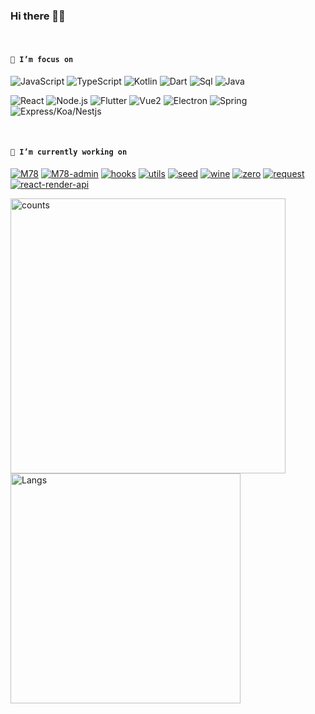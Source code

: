 ### Hi there 👋😋

<br />

<!--
**Iixianjie/Iixianjie** is a ✨ _special_ ✨ repository because its `README.md` (this file) appears on your GitHub profile.

Here are some ideas to get you started:


- 🔭 I’m currently working on ...
- 🌱 I’m currently learning ...
- 👯 I’m looking to collaborate on ...
- 🤔 I’m looking for help with ...
- 💬 Ask me about ...
- 📫 How to reach me: ...
- 😄 Pronouns: ...
- ⚡ Fun fact: ...
-->

#### **`🌱 I’m focus on`**

![JavaScript](https://img.shields.io/badge/JavaScript(0.75)-343434?style=flat-square&logo=JavaScript&logoColor=F7DF1E)
![TypeScript](https://img.shields.io/badge/TypeScript(0.7)-007ACC?style=flat-square&logo=TypeScript&logoColor=ffffff)
![Kotlin](https://img.shields.io/badge/Kotlin(0.15)-0095D5?style=flat-square&logo=Java&logoColor=fff)
![Dart](https://img.shields.io/badge/Dart(0.55)-00d2b7?style=flat-square&logo=Dart&logoColor=fff)
![Sql](https://img.shields.io/badge/Sql(0.36)-4479A1?style=flat-square&logo=Mysql&logoColor=fff)
![Java](https://img.shields.io/badge/Java(0.55)-007396?style=flat-square&logo=Java&logoColor=fff)

![React](https://img.shields.io/badge/React(0.75)-61DAFB?style=flat-square&logo=React&logoColor=fff)
![Node.js](https://img.shields.io/badge/Node.js(0.6)-339933?style=flat-square&logo=Node.js&logoColor=fff)
![Flutter](https://img.shields.io/badge/Flutter(0.5)-31b9f5?style=flat-square&logo=Flutter&logoColor=fff)
![Vue2](https://img.shields.io/badge/Vue2(0.7)-4FC08D?style=flat-square&logo=Vue.js&logoColor=fff)
![Electron](https://img.shields.io/badge/Electron(0.12)-47848F?style=flat-square&logo=Electron&logoColor=fff)
![Spring](https://img.shields.io/badge/Spring(0.6)-6DB33F?style=flat-square&logo=Spring&logoColor=fff)
![Express/Koa/Nestjs](https://img.shields.io/badge/Express/Koa(0.5)-E0234E?style=flat-square&logo=Nestjs&logoColor=fff)

<br />

#### **`🔭 I’m currently working on`**

[![M78](https://img.shields.io/badge/M78-000000?style=flat-square)](https://github.com/xianjie-li/m78 "react -> components, hooks, utils")
[![M78-admin](https://img.shields.io/badge/M78-admin-000000?style=flat-square)](https://github.com/m78-core/admin "admin based M78")
[![hooks](https://img.shields.io/badge/Hooks-CC342D?style=flat-square)](https://github.com/xianjie-li/hooks "react hooks")
[![utils](https://img.shields.io/badge/Utils-EB3C00?style=flat-square)](https://github.com/xianjie-li/utils "utils for lixianjie")
[![seed](https://img.shields.io/badge/seed-003057?style=flat-square)](https://github.com/m78-core/seed "core features such as authority, state manage, etc.")
[![wine](https://img.shields.io/badge/wine-003057?style=flat-square)](https://github.com/m78-core/wine "browser window library")
[![zero](https://img.shields.io/badge/Zero-609540?style=flat-square)](https://github.com/xianjie-li/zero "CLI with 0 configuration")
[![request](https://img.shields.io/badge/Request-0FAAFF?style=flat-square)](https://github.com/xianjie-li/request "request simplify")
[![react-render-api](https://img.shields.io/badge/ReactRenderApi-1DA1F2?style=flat-square)](https://github.com/m78-core/render-api "render react components through api")


<a><img src="https://github-readme-stats.vercel.app/api?username=xianjie-li" alt="counts" width="440px" /></a>
<a><img src="https://github-readme-stats.vercel.app/api/top-langs/?username=xianjie-li&layout=compact" alt="Langs" width="368px" /></a>


